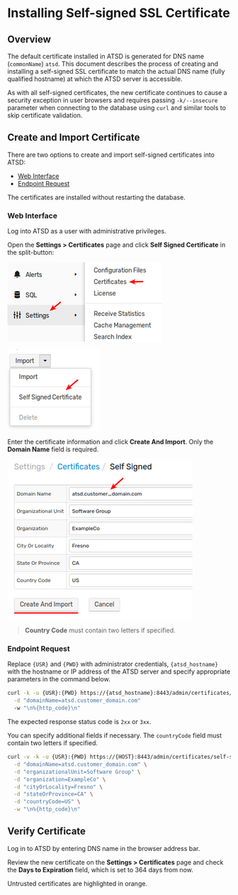 # Installing Self-signed SSL Certificate

## Overview

The default certificate installed in ATSD is generated for DNS name (`commonName`) `atsd`. This document describes the process of creating and installing a self-signed SSL certificate to match the actual DNS name (fully qualified hostname) at which the ATSD server is accessible.

As with all self-signed certificates, the new certificate continues to cause a security exception in user browsers and requires passing `-k/--insecure` parameter when connecting to the database using `curl` and similar tools to skip certificate validation.

## Create and Import Certificate

There are two options to create and import self-signed certificates into ATSD:

* [Web Interface](#web-interface)
* [Endpoint Request](#endpoint-request)

The certificates are installed without restarting the database.

### Web Interface

Log into ATSD as a user with administrative privileges.

Open the **Settings > Certificates** page and click **Self Signed Certificate** in the split-button:

![](./images/ssl_self_signed_1.png)

![](./images/ssl_self_signed_2.png)

Enter the certificate information and click **Create And Import**. Only the **Domain Name** field is required.

![](./images/ssl_self_signed_3.png)

> **Country Code** must contain two letters if specified.

### Endpoint Request

Replace `{USR}` and `{PWD}` with administrator credentials, `{atsd_hostname}` with the hostname or IP address of the ATSD server and specify appropriate parameters in the command below.

```sh
curl -k -u {USR}:{PWD} https://{atsd_hostname}:8443/admin/certificates/self-signed \
  -d "domainName=atsd.customer_domain.com"
  -w "\n%{http_code}\n"
```

The expected response status code is `2xx` or `3xx`.

You can specify additional fields if necessary. The `countryCode` field must contain two letters if specified.

```bash
curl -v -k -u {USR}:{PWD} https://{HOST}:8443/admin/certificates/self-signed \
  -d "domainName=atsd.customer_domain.com" \
  -d "organizationalUnit=Software Group" \
  -d "organization=ExampleCo" \
  -d "cityOrLocality=Fresno" \
  -d "stateOrProvince=CA" \
  -d "countryCode=US" \
  -w "\n%{http_code}\n"
```

## Verify Certificate

Log in to ATSD by entering DNS name in the browser address bar.

Review the new certificate on the **Settings > Certificates** page and check the **Days to Expiration** field, which is set to 364 days from now.

Untrusted certificates are highlighted in orange.
